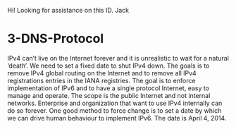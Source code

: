 Hi!
Looking for assistance on this ID.
Jack

# 3-DNS-Protocol
IPv4 can’t live on the Internet forever and it is unrealistic to wait for a natural ‘death’.
We need to set a fixed date to shut IPv4 down. The goals is to remove IPv4 global routing on
the Internet and to remove all IPv4 registrations entries in the IANA registries. The goal is to 
enforce implementation of IPv6 and to have a single protocol Internet, easy to manage and operate.
The scope is the public Internet and not internal networks.  Enterprise and organization that want 
to use IPv4 internally can do so forever.  One good method to force change is to set a date by which
we can drive human behaviour to implement IPv6. The date is April 4, 2014.
